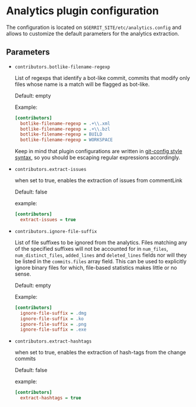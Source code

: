# Analytics plugin configuration

The configuration is located on `$GERRIT_SITE/etc/analytics.config` and allows
to customize the default parameters for the analytics extraction.

## Parameters

- `contributors.botlike-filename-regexp`

  List of regexps that identify a bot-like commit, commits that modify only
  files whose name is a match will be flagged as bot-like.

  Default: empty

  Example:
  ```ini
  [contributors]
    botlike-filename-regexp = .+\\.xml
    botlike-filename-regexp = .+\\.bzl
    botlike-filename-regexp = BUILD
    botlike-filename-regexp = WORKSPACE
  ```

  Keep in mind that plugin configurations are written in [git-config style syntax](https://git-scm.com/docs/git-config#_syntax),
  so you should be escaping regular expressions accordingly.

- `contributors.extract-issues`

  when set to true, enables the extraction of issues from commentLink

  Default: false

  example:
  ```ini
  [contributors]
    extract-issues = true
  ```

- `contributors.ignore-file-suffix`

  List of file suffixes to be ignored from the analytics.
  Files matching any of the specified suffixes will not be accounted for in
  `num_files`, `num_distinct_files`, `added_lines` and `deleted_lines` fields
  nor will they be listed in the `commits.files` array field.
  This can be used to explicitly ignore binary files for which, file-based
  statistics makes little or no sense.

  Default: empty

  Example:
  ```ini
  [contributors]
    ignore-file-suffix = .dmg
    ignore-file-suffix = .ko
    ignore-file-suffix = .png
    ignore-file-suffix = .exe
  ```
- `contributors.extract-hashtags`

  when set to true, enables the extraction of hash-tags from the change commits

  Default: false

  example:
  ```ini
  [contributors]
    extract-hashtags = true
  ```